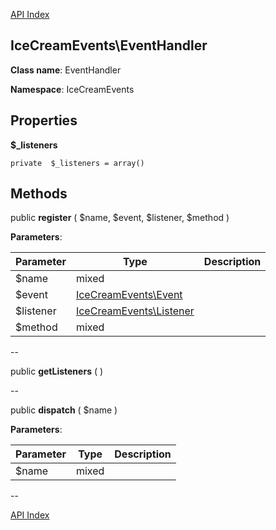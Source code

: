 [API Index](ApiIndex.md)


IceCreamEvents\EventHandler
---------------


**Class name**: EventHandler

**Namespace**: IceCreamEvents







    

    





Properties
----------


**$_listeners**





    private  $_listeners = array()






Methods
-------


public **register** ( $name,  $event,  $listener, $method )











**Parameters**:

| Parameter | Type | Description |
|-----------|------|-------------|
| $name | mixed |  |
| $event | [IceCreamEvents\Event](IceCreamEvents-Event.md) |  |
| $listener | [IceCreamEvents\Listener](IceCreamEvents-Listener.md) |  |
| $method | mixed |  |

--

public **getListeners** (  )











--

public **dispatch** ( $name )











**Parameters**:

| Parameter | Type | Description |
|-----------|------|-------------|
| $name | mixed |  |

--

[API Index](ApiIndex.md)
